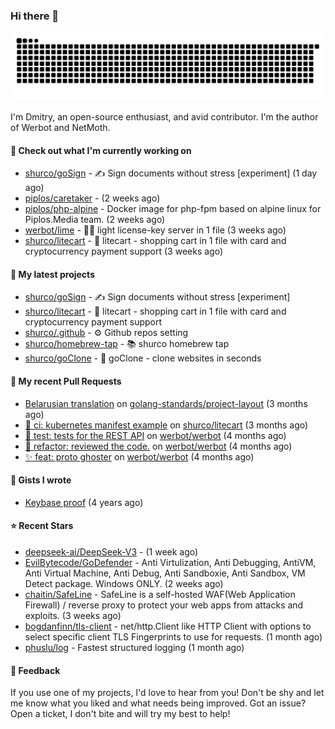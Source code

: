 ### Hi there 👋

![](https://github.com/shurco/shurco/raw/output/github-contribution-grid-snake.svg)

I'm Dmitry, an open-source enthusiast, and avid contributor. I'm the author of Werbot and NetMoth. 

#### 👷 Check out what I'm currently working on

- [shurco/goSign](https://github.com/shurco/goSign) - ✍️ Sign documents without stress [experiment] (1 day ago)
- [piplos/caretaker](https://github.com/piplos/caretaker) -  (2 weeks ago)
- [piplos/php-alpine](https://github.com/piplos/php-alpine) - Docker image for php-fpm based on alpine linux for Piplos.Media team. (2 weeks ago)
- [werbot/lime](https://github.com/werbot/lime) - 🍋‍🟩 light license-key server in 1 file (3 weeks ago)
- [shurco/litecart](https://github.com/shurco/litecart) - 🛒 litecart - shopping cart in 1 file with card and cryptocurrency payment support (3 weeks ago)

#### 🌱 My latest projects

- [shurco/goSign](https://github.com/shurco/goSign) - ✍️ Sign documents without stress [experiment]
- [shurco/litecart](https://github.com/shurco/litecart) - 🛒 litecart - shopping cart in 1 file with card and cryptocurrency payment support
- [shurco/.github](https://github.com/shurco/.github) - ⚙️ Github repos setting
- [shurco/homebrew-tap](https://github.com/shurco/homebrew-tap) - 📚 shurco homebrew tap
- [shurco/goClone](https://github.com/shurco/goClone) - 🌱 goClone - clone websites in seconds

#### 🔨 My recent Pull Requests

- [Belarusian translation](https://github.com/golang-standards/project-layout/pull/261) on [golang-standards/project-layout](https://github.com/golang-standards/project-layout) (3 months ago)
- [🐎 ci: kubernetes manifest example](https://github.com/shurco/litecart/pull/164) on [shurco/litecart](https://github.com/shurco/litecart) (3 months ago)
- [🧪 test: tests for the REST API](https://github.com/werbot/werbot/pull/294) on [werbot/werbot](https://github.com/werbot/werbot) (4 months ago)
- [🦄 refactor: reviewed the code.](https://github.com/werbot/werbot/pull/293) on [werbot/werbot](https://github.com/werbot/werbot) (4 months ago)
- [✨ feat: proto ghoster](https://github.com/werbot/werbot/pull/287) on [werbot/werbot](https://github.com/werbot/werbot) (4 months ago)

#### 📓 Gists I wrote

- [Keybase proof](https://gist.github.com/959752bb9b046d792e71ca185f48d641) (4 years ago)

#### ⭐ Recent Stars

- [deepseek-ai/DeepSeek-V3](https://github.com/deepseek-ai/DeepSeek-V3) -  (1 week ago)
- [EvilBytecode/GoDefender](https://github.com/EvilBytecode/GoDefender) - Anti Virtulization, Anti Debugging, AntiVM, Anti Virtual Machine, Anti Debug, Anti Sandboxie, Anti Sandbox, VM Detect package. Windows ONLY. (2 weeks ago)
- [chaitin/SafeLine](https://github.com/chaitin/SafeLine) - SafeLine is a self-hosted WAF(Web Application Firewall) / reverse proxy to protect your web apps from attacks and exploits. (3 weeks ago)
- [bogdanfinn/tls-client](https://github.com/bogdanfinn/tls-client) - net/http.Client like HTTP Client with options to select specific client TLS Fingerprints to use for requests.  (1 month ago)
- [phuslu/log](https://github.com/phuslu/log) - Fastest structured logging (1 month ago)

#### 💬 Feedback

If you use one of my projects, I'd love to hear from you! Don't be shy and let me know what you liked
and what needs being improved. Got an issue? Open a ticket, I don't bite and will try my best to help!
